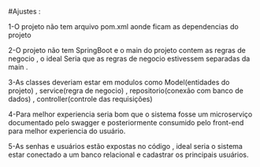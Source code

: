 
#Ajustes :

1-O projeto não tem arquivo pom.xml aonde ficam as dependencias do projeto

2-O projeto não tem SpringBoot e o main do projeto contem as regras de negocio , o ideal
Seria que as regras de negocio estivessem separadas da main .

3-As classes deveriam estar em modulos como Model(entidades do projeto) , service(regra de negocio) , repositorio(conexão com banco de dados) , controller(controle das requisições)

4-Para melhor experiencia seria bom que o sistema fosse um microserviço documentado pelo swagger e posteriormente consumido pelo front-end para melhor experiencia do usuário.

5-As senhas e usuários estão expostas no código , ideal seria o sistema estar conectado a um banco relacional 
e cadastrar os principais usuários.


